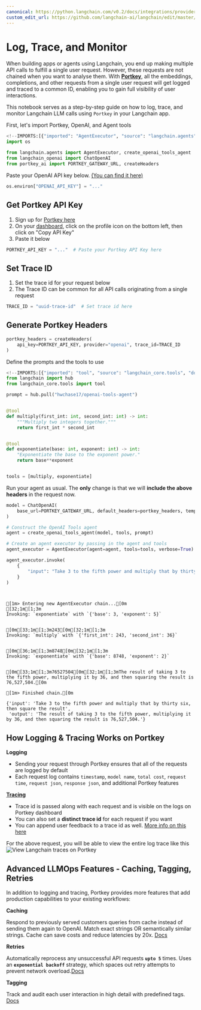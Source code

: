 ```yaml
---
canonical: https://python.langchain.com/v0.2/docs/integrations/providers/portkey/logging_tracing_portkey/
custom_edit_url: https://github.com/langchain-ai/langchain/edit/master/docs/docs/integrations/providers/portkey/logging_tracing_portkey.ipynb
---
```


# Log, Trace, and Monitor

When building apps or agents using Langchain, you end up making multiple API calls to fulfill a single user request. However, these requests are not chained when you want to analyse them. With [**Portkey**](/docs/integrations/providers/portkey/), all the embeddings, completions, and other requests from a single user request will get logged and traced to a common ID, enabling you to gain full visibility of user interactions.

This notebook serves as a step-by-step guide on how to log, trace, and monitor Langchain LLM calls using `Portkey` in your Langchain app.

First, let's import Portkey, OpenAI, and Agent tools

```python
<!--IMPORTS:[{"imported": "AgentExecutor", "source": "langchain.agents", "docs": "https://api.python.langchain.com/en/latest/agents/langchain.agents.agent.AgentExecutor.html", "title": "Log, Trace, and Monitor"}, {"imported": "create_openai_tools_agent", "source": "langchain.agents", "docs": "https://api.python.langchain.com/en/latest/agents/langchain.agents.openai_tools.base.create_openai_tools_agent.html", "title": "Log, Trace, and Monitor"}, {"imported": "ChatOpenAI", "source": "langchain_openai", "docs": "https://api.python.langchain.com/en/latest/chat_models/langchain_openai.chat_models.base.ChatOpenAI.html", "title": "Log, Trace, and Monitor"}]-->
import os

from langchain.agents import AgentExecutor, create_openai_tools_agent
from langchain_openai import ChatOpenAI
from portkey_ai import PORTKEY_GATEWAY_URL, createHeaders
```

Paste your OpenAI API key below. [(You can find it here)](https://platform.openai.com/account/api-keys)

```python
os.environ["OPENAI_API_KEY"] = "..."
```

## Get Portkey API Key
1. Sign up for [Portkey here](https://app.portkey.ai/signup)
2. On your [dashboard](https://app.portkey.ai/), click on the profile icon on the bottom left, then click on "Copy API Key"
3. Paste it below

```python
PORTKEY_API_KEY = "..."  # Paste your Portkey API Key here
```

## Set Trace ID
1. Set the trace id for your request below
2. The Trace ID can be common for all API calls originating from a single request

```python
TRACE_ID = "uuid-trace-id"  # Set trace id here
```

## Generate Portkey Headers

```python
portkey_headers = createHeaders(
    api_key=PORTKEY_API_KEY, provider="openai", trace_id=TRACE_ID
)
```

Define the prompts and the tools to use

```python
<!--IMPORTS:[{"imported": "tool", "source": "langchain_core.tools", "docs": "https://api.python.langchain.com/en/latest/tools/langchain_core.tools.convert.tool.html", "title": "Log, Trace, and Monitor"}]-->
from langchain import hub
from langchain_core.tools import tool

prompt = hub.pull("hwchase17/openai-tools-agent")


@tool
def multiply(first_int: int, second_int: int) -> int:
    """Multiply two integers together."""
    return first_int * second_int


@tool
def exponentiate(base: int, exponent: int) -> int:
    "Exponentiate the base to the exponent power."
    return base**exponent


tools = [multiply, exponentiate]
```

Run your agent as usual. The **only** change is that we will **include the above headers** in the request now.

```python
model = ChatOpenAI(
    base_url=PORTKEY_GATEWAY_URL, default_headers=portkey_headers, temperature=0
)

# Construct the OpenAI Tools agent
agent = create_openai_tools_agent(model, tools, prompt)

# Create an agent executor by passing in the agent and tools
agent_executor = AgentExecutor(agent=agent, tools=tools, verbose=True)

agent_executor.invoke(
    {
        "input": "Take 3 to the fifth power and multiply that by thirty six, then square the result"
    }
)
```
```output


[1m> Entering new AgentExecutor chain...[0m
[32;1m[1;3m
Invoking: `exponentiate` with `{'base': 3, 'exponent': 5}`


[0m[33;1m[1;3m243[0m[32;1m[1;3m
Invoking: `multiply` with `{'first_int': 243, 'second_int': 36}`


[0m[36;1m[1;3m8748[0m[32;1m[1;3m
Invoking: `exponentiate` with `{'base': 8748, 'exponent': 2}`


[0m[33;1m[1;3m76527504[0m[32;1m[1;3mThe result of taking 3 to the fifth power, multiplying it by 36, and then squaring the result is 76,527,504.[0m

[1m> Finished chain.[0m
```

```output
{'input': 'Take 3 to the fifth power and multiply that by thirty six, then square the result',
 'output': 'The result of taking 3 to the fifth power, multiplying it by 36, and then squaring the result is 76,527,504.'}
```

## How Logging & Tracing Works on Portkey

**Logging**
- Sending your request through Portkey ensures that all of the requests are logged by default
- Each request log contains `timestamp`, `model name`, `total cost`, `request time`, `request json`, `response json`, and additional Portkey features

**[Tracing](https://portkey.ai/docs/product/observability-modern-monitoring-for-llms/traces)**
- Trace id is passed along with each request and is visible on the logs on Portkey dashboard
- You can also set a **distinct trace id** for each request if you want
- You can append user feedback to a trace id as well. [More info on this here](https://portkey.ai/docs/product/observability-modern-monitoring-for-llms/feedback)

For the above request, you will be able to view the entire log trace like this
![View Langchain traces on Portkey](https://assets.portkey.ai/docs/agent_tracing.gif)

## Advanced LLMOps Features - Caching, Tagging, Retries

In addition to logging and tracing, Portkey provides more features that add production capabilities to your existing workflows:

**Caching**

Respond to previously served customers queries from cache instead of sending them again to OpenAI. Match exact strings OR semantically similar strings. Cache can save costs and reduce latencies by 20x. [Docs](https://portkey.ai/docs/product/ai-gateway-streamline-llm-integrations/cache-simple-and-semantic)

**Retries**

Automatically reprocess any unsuccessful API requests **`upto 5`** times. Uses an **`exponential backoff`** strategy, which spaces out retry attempts to prevent network overload.[Docs](https://portkey.ai/docs/product/ai-gateway-streamline-llm-integrations)

**Tagging**

Track and audit each user interaction in high detail with predefined tags. [Docs](https://portkey.ai/docs/product/observability-modern-monitoring-for-llms/metadata)